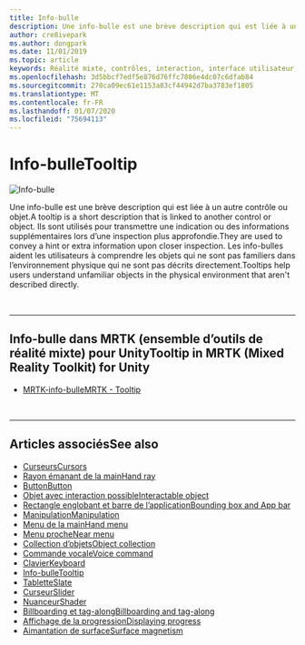 ```yaml
---
title: Info-bulle
description: Une info-bulle est une brève description qui est liée à un autre contrôle ou objet.
author: cre8ivepark
ms.author: dongpark
ms.date: 11/01/2019
ms.topic: article
keywords: Réalité mixte, contrôles, interaction, interface utilisateur, expérience utilisateur
ms.openlocfilehash: 3d5bbcf7edf5e876d76ffc7806e4dc07c6dfab84
ms.sourcegitcommit: 270ca09ec61e1153a83cf44942d7ba3783ef1805
ms.translationtype: MT
ms.contentlocale: fr-FR
ms.lasthandoff: 01/07/2020
ms.locfileid: "75694113"
---
```

# <a name="tooltip"></a><span data-ttu-id="38e5b-104">Info-bulle</span><span class="sxs-lookup"><span data-stu-id="38e5b-104">Tooltip</span></span>

![Info-bulle](images/UX/UX_Hero_Tooltip.jpg)

<span data-ttu-id="38e5b-106">Une info-bulle est une brève description qui est liée à un autre contrôle ou objet.</span><span class="sxs-lookup"><span data-stu-id="38e5b-106">A tooltip is a short description that is linked to another control or object.</span></span> <span data-ttu-id="38e5b-107">Ils sont utilisés pour transmettre une indication ou des informations supplémentaires lors d’une inspection plus approfondie.</span><span class="sxs-lookup"><span data-stu-id="38e5b-107">They are used to convey a hint or extra information upon closer inspection.</span></span> <span data-ttu-id="38e5b-108">Les info-bulles aident les utilisateurs à comprendre les objets qui ne sont pas familiers dans l’environnement physique qui ne sont pas décrits directement.</span><span class="sxs-lookup"><span data-stu-id="38e5b-108">Tooltips help users understand unfamiliar objects in the physical environment that aren't described directly.</span></span> 

<br>

---

## <a name="tooltip-in-mrtk-mixed-reality-toolkit-for-unity"></a><span data-ttu-id="38e5b-109">Info-bulle dans MRTK (ensemble d’outils de réalité mixte) pour Unity</span><span class="sxs-lookup"><span data-stu-id="38e5b-109">Tooltip in MRTK (Mixed Reality Toolkit) for Unity</span></span>

* [<span data-ttu-id="38e5b-110">MRTK-info-bulle</span><span class="sxs-lookup"><span data-stu-id="38e5b-110">MRTK - Tooltip</span></span>](https://microsoft.github.io/MixedRealityToolkit-Unity/Documentation/README_Tooltip.html)

<br>

---

## <a name="see-also"></a><span data-ttu-id="38e5b-111">Articles associés</span><span class="sxs-lookup"><span data-stu-id="38e5b-111">See also</span></span>

* [<span data-ttu-id="38e5b-112">Curseurs</span><span class="sxs-lookup"><span data-stu-id="38e5b-112">Cursors</span></span>](cursors.md)
* [<span data-ttu-id="38e5b-113">Rayon émanant de la main</span><span class="sxs-lookup"><span data-stu-id="38e5b-113">Hand ray</span></span>](point-and-commit.md)
* [<span data-ttu-id="38e5b-114">Button</span><span class="sxs-lookup"><span data-stu-id="38e5b-114">Button</span></span>](button.md)
* [<span data-ttu-id="38e5b-115">Objet avec interaction possible</span><span class="sxs-lookup"><span data-stu-id="38e5b-115">Interactable object</span></span>](interactable-object.md)
* [<span data-ttu-id="38e5b-116">Rectangle englobant et barre de l’application</span><span class="sxs-lookup"><span data-stu-id="38e5b-116">Bounding box and App bar</span></span>](app-bar-and-bounding-box.md)
* [<span data-ttu-id="38e5b-117">Manipulation</span><span class="sxs-lookup"><span data-stu-id="38e5b-117">Manipulation</span></span>](direct-manipulation.md)
* [<span data-ttu-id="38e5b-118">Menu de la main</span><span class="sxs-lookup"><span data-stu-id="38e5b-118">Hand menu</span></span>](hand-menu.md)
* [<span data-ttu-id="38e5b-119">Menu proche</span><span class="sxs-lookup"><span data-stu-id="38e5b-119">Near menu</span></span>](near-menu.md)
* [<span data-ttu-id="38e5b-120">Collection d’objets</span><span class="sxs-lookup"><span data-stu-id="38e5b-120">Object collection</span></span>](object-collection.md)
* [<span data-ttu-id="38e5b-121">Commande vocale</span><span class="sxs-lookup"><span data-stu-id="38e5b-121">Voice command</span></span>](voice-input.md)
* [<span data-ttu-id="38e5b-122">Clavier</span><span class="sxs-lookup"><span data-stu-id="38e5b-122">Keyboard</span></span>](keyboard.md)
* [<span data-ttu-id="38e5b-123">Info-bulle</span><span class="sxs-lookup"><span data-stu-id="38e5b-123">Tooltip</span></span>](tooltip.md)
* [<span data-ttu-id="38e5b-124">Tablette</span><span class="sxs-lookup"><span data-stu-id="38e5b-124">Slate</span></span>](slate.md)
* [<span data-ttu-id="38e5b-125">Curseur</span><span class="sxs-lookup"><span data-stu-id="38e5b-125">Slider</span></span>](slider.md)
* [<span data-ttu-id="38e5b-126">Nuanceur</span><span class="sxs-lookup"><span data-stu-id="38e5b-126">Shader</span></span>](shader.md)
* [<span data-ttu-id="38e5b-127">Billboarding et tag-along</span><span class="sxs-lookup"><span data-stu-id="38e5b-127">Billboarding and tag-along</span></span>](billboarding-and-tag-along.md)
* [<span data-ttu-id="38e5b-128">Affichage de la progression</span><span class="sxs-lookup"><span data-stu-id="38e5b-128">Displaying progress</span></span>](progress.md)
* [<span data-ttu-id="38e5b-129">Aimantation de surface</span><span class="sxs-lookup"><span data-stu-id="38e5b-129">Surface magnetism</span></span>](surface-magnetism.md)
